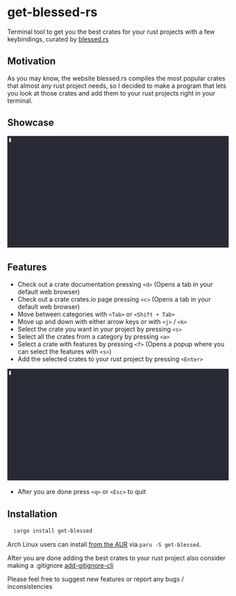 # get-blessed-rs

Terminal tool to get you the best crates for your rust projects with a few keybindings, curated by [blessed.rs](https://blessed.rs/crates)

## Motivation
As you may know, the website blessed.rs compiles the most popular crates that almost any rust project needs, so I decided to make a program that lets you look at those crates and add 
them to your rust projects right in your terminal. 

## Showcase 

![showcase](./public/showcase.gif)

## Features


- Check out a crate documentation pressing `<d>` (Opens a tab in your default web browser)
- Check out a crate crates.io page pressing `<c>` (Opens a tab in your default web browser)
- Move between categories with `<Tab>` or `<Shift + Tab>` 
- Move up and down with either arrow keys or with `<j>` / `<k>`
- Select the crate you want in your project by pressing `<s>`
- Select all the crates from a category by pressing `<a>`
- Select a crate with features by pressing `<f>` (Opens a popup where you can select the features with `<s>`)
- Add the selected crates to your rust project by pressing `<Enter>`
  
![features](./public/features.gif)


- After you are done press `<q>` or `<Esc>` to quit 

## Installation

```bash
  cargo install get-blessed
```

Arch Linux users can install [from the AUR](https://aur.archlinux.org/packages/get-blessed) via `paru -S get-blessed`.

After you are done adding the best crates to your rust project also consider making a .gitignore [add-gitignore-cli](https://crates.io/crates/add-gitignore-cli)

Please feel free to suggest new features or report any bugs / inconsistencies
